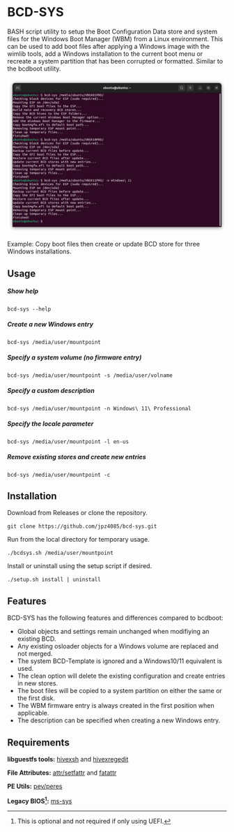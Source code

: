# BCD-SYS

BASH script utility to setup the Boot Configuration Data store and system files for the Windows Boot Manager (WBM) from a Linux environment. This can be used to add boot files after applying a Windows image with the wimlib tools, add a Windows installation to the current boot menu or recreate a system partition that has been corrupted or formatted. Similar to the bcdboot utility.

<p align="center">
<img src="https://raw.githubusercontent.com/jpz4085/BCD-SYS/main/create_entries.png" alt="bcd-sys screenshot" />
</p

Example: Copy boot files then create or update BCD store for three Windows installations.

## Usage

##### Show help

```
bcd-sys --help
```
##### Create a new Windows entry 

```
bcd-sys /media/user/mountpoint
```
##### Specify a system volume (no firmware entry)

```
bcd-sys /media/user/mountpoint -s /media/user/volname
```
##### Specify a custom description

```
bcd-sys /media/user/mountpoint -n Windows\ 11\ Professional
```

##### Specify the locale parameter

```
bcd-sys /media/user/mountpoint -l en-us
```

##### Remove existing stores and create new entries

```
bcd-sys /media/user/mountpoint -c
```

## Installation

Download from Releases or clone the repository.
```
git clone https://github.com/jpz4085/bcd-sys.git
```

Run from the local directory for temporary usage.
```
./bcdsys.sh /media/user/mountpoint
```

Install or uninstall using the setup script if desired.
```
./setup.sh install | uninstall
```

## Features

BCD-SYS has the following features and differences compared to bcdboot:

- Global objects and settings remain unchanged when modifiying an existing BCD.
- Any existing osloader objects for a Windows volume are replaced and not merged.
- The system BCD-Template is ignored and a Windows10/11 equivalent is used.
- The clean option will delete the existing configuration and create entries in new stores.
- The boot files will be copied to a system partition on either the same or the first disk.
- The WBM firmware entry is always created in the first position when applicable.
- The description can be specified when creating a new Windows entry.

## Requirements

**libguestfs tools:** [hivexsh](https://www.libguestfs.org/hivexsh.1.html) and [hivexregedit](https://libguestfs.org/hivexregedit.1.html)

**File Attributes:** [attr/setfattr](https://man7.org/linux/man-pages/man1/setfattr.1.html) and [fatattr](https://manpages.ubuntu.com/manpages/jammy/man1/fatattr.1.html)

**PE Utils:** [pev/peres](https://manpages.ubuntu.com/manpages/jammy/man1/peres.1.html)

**Legacy BIOS[^1]:** [ms-sys](https://github.com/jpz4085/ms-sys)

[^1]: This is optional and not required if only using UEFI.

